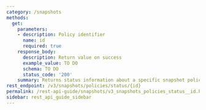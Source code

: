 ```yaml
---
category: /snapshots
methods:
  get:
    parameters:
    - description: Policy identifier
      name: id
      required: true
    response_body:
      description: Return value on success
      example_value: TO DO
      schema: TO DO
      status_code: '200'
    summary: Returns status information about a specific snapshot policy.
rest_endpoint: /v3/snapshots/policies/status/{id}
permalink: /rest-api-guide/snapshots/v3_snapshots_policies_status__id.html
sidebar: rest_api_guide_sidebar
---
```

